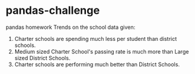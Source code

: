 # pandas-challenge
pandas homework
Trends on the school data given:

1. Charter schools are spending much less per student than district schools.
2. Medium sized Charter School's passing rate is much more than Large sized District Schools.
3. Charter schools are performing much better than District Schools. 
